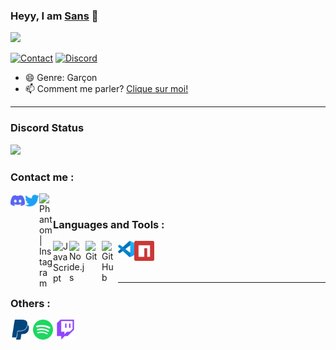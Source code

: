 ### Heyy, I am [Sans](https://dsc.gg/sansserver) 👋
<img src="https://readme-typing-svg.herokuapp.com?color=5BCDEC&center=true&size=22&lines=heyy;I+am+Sans+!+💀;🌊+Watch+One+Piece+!+🏴‍☠️;I+love+ramen+!+🍜"/>

[![Contact](https://img.shields.io/discord/736923536475684974?label=Join%20Server&logo=discord&style=flat-square)](https://dsc.gg/sansserver)
[![Discord](https://img.shields.io/static/v1?label=Sans%230006&color=purple&logo=discord&logoColor=white&message=Contact)](https://dsc.gg/sansserver)

- 😄 Genre: Garçon
- 📫 Comment me parler? [Clique sur moi!](https://dsc.gg/sansserver)

---

### Discord Status
<a href="https://discord.com/users/934171553267056750">
<img height="80px" src="https://discord.c99.nl/widget/theme-2/934171553267056750.png" />
</a>

### Contact me : 

<a href="https://dsc.gg/sansserver">
  <img align="left" alt="Discord" width="23px" src="assets/discord.svg" />
</a>
<a href="https://twitter.com/002_sans">
  <img align="left" alt="Twitter" width="23px" src="assets/twitter.svg" />
</a>


[<img align="left" alt="Phantom | Instagram" width="22px" src="https://image.flaticon.com/icons/png/128/2111/2111463.png" />](https://www.instagram.com/002_sans/)



</br>

### Languages and Tools : 

[<img align="left" alt="JavaScript" width="26px" src="https://cdn4.iconfinder.com/data/icons/logos-and-brands/512/187_Js_logo_logos-128.png" />](https://www.javascript.com/)
<a href="https://www.npmjs.com/~peterthehan"><img alt="npm" height="32" width="32" src="assets/npm.svg"></a>
[<img align="left" alt="Node.js" width="26px" src="https://cdn4.iconfinder.com/data/icons/logos-and-brands/512/233_Node_Js_logo-128.png" />](https://nodejs.org/en/)
[<img align="left" alt="Git" width="26px" src="https://cdn3.iconfinder.com/data/icons/social-media-2169/24/social_media_social_media_logo_git-128.png" />](https://git-scm.com/)
[<img align="left" alt="GitHub" width="26px" src="https://cdn4.iconfinder.com/data/icons/socialcones/508/Github-128.png" />](https://github.com/)
[<img align="left" alt="Visual Studio Code" width="26px" src="https://raw.githubusercontent.com/github/explore/80688e429a7d4ef2fca1e82350fe8e3517d3494d/topics/visual-studio-code/visual-studio-code.png" />](https://code.visualstudio.com/)
<br />
<br />

---

### Others :

  <a href="https://paypal.me/karmalebest"><img alt="PayPal" height="32" width="32" src="assets/paypal.svg"></a>
    <a href="https://open.spotify.com/user/52uz7wqec14uj0u2ldtxjzxcz"><img alt="Spotify" height="32" width="32" src="assets/spotify.svg"></a>
  <a href="https://twitch.tv/codezero_two_"><img alt="Twitch" height="32" width="32" src="assets/twitch.svg"></a>
